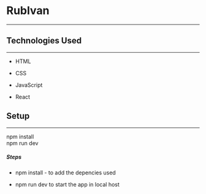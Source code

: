 <h1>RubIvan</h1>
<hr><h2>Technologies Used</h2>
<hr><ul>
<li>HTML</li>
</ul><ul>
<li>CSS</li>
</ul><ul>
<li>JavaScript</li>
</ul><ul>
<li>React</li>
</ul><h2>Setup</h2>
<hr><p>npm install
  <br />
npm run dev</p><h5>Steps</h5><ul>
<li>npm install - to add the depencies used</li>
</ul><ul>
<li>npm run dev to start the app in local host</li>
</ul>
